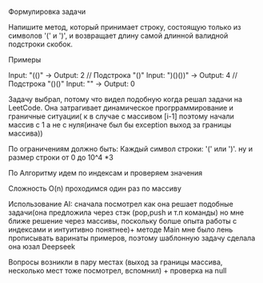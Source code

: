 Формулировка задачи

Напишите метод, который принимает строку, состоящую только из символов '(' и ')', и возвращает длину самой длинной валидной подстроки скобок.

Примеры

Input: "(()" → Output: 2 // Подстрока "()" Input: ")()())" → Output: 4 // Подстрока "()()" Input: "" → Output: 0

Задачу выбрал, потому что видел подобную когда решал задачи на LeetCode. Она затрагивает динамическое прогрраммирование и граничные ситуации( к в случае с массивом [i-1] поэтому начали массив с 1 а не с нуля(иначе был бы exception выход за границы массива))

По ограничениям должно быть: Каждый символ строки: '(' или ')'. ну и размер строки от 0 до 10^4 *3

По Алгоритму идем по индексам и проверяем значения

Сложность O(n) проходимся один раз по массиву

Использование AI: сначала посмотрел как она решает подобные задачи(она предложила через стэк (pop,push и т.п команды) но мне ближе решение через массивы, поскольку болше опыта работы с индексами и интуитивно понятнее)+ методе Main мне было лень прописывать варинаты примеров, поэтому шаблонную задачу сделала она юзал Deepseek

Вопросы возникли в пару местах (выход за границы массива, несколько мест тоже посмотрел, вспомнил) + проверка на null
